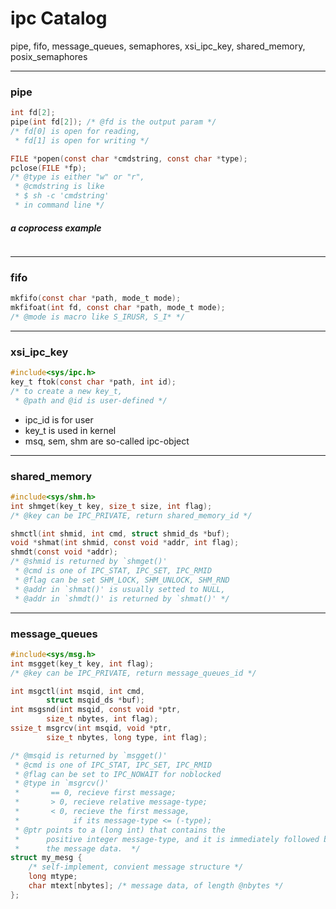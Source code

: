 # ipc Catalog
pipe, fifo, message_queues, semaphores,
xsi_ipc_key, shared_memory, posix_semaphores

---
### pipe
```c
int fd[2];
pipe(int fd[2]); /* @fd is the output param */
/* fd[0] is open for reading,
 * fd[1] is open for writing */

FILE *popen(const char *cmdstring, const char *type);
pclose(FILE *fp);
/* @type is either "w" or "r",
 * @cmdstring is like
 * $ sh -c 'cmdstring'
 * in command line */
```

##### a coprocess example
```c
```

---
### fifo
```c
mkfifo(const char *path, mode_t mode);
mkfifoat(int fd, const char *path, mode_t mode);
/* @mode is macro like S_IRUSR, S_I* */
```

---
### xsi_ipc_key
```c
#include<sys/ipc.h>
key_t ftok(const char *path, int id);
/* to create a new key_t,
 * @path and @id is user-defined */
```
+ ipc_id is for user
+ key_t is used in kernel
+ msq, sem, shm are so-called ipc-object

---
### shared_memory
```c
#include<sys/shm.h>
int shmget(key_t key, size_t size, int flag);
/* @key can be IPC_PRIVATE, return shared_memory_id */

shmctl(int shmid, int cmd, struct shmid_ds *buf);
void *shmat(int shmid, const void *addr, int flag);
shmdt(const void *addr);
/* @shmid is returned by `shmget()'
 * @cmd is one of IPC_STAT, IPC_SET, IPC_RMID
 * @flag can be set SHM_LOCK, SHM_UNLOCK, SHM_RND
 * @addr in `shmat()' is usually setted to NULL,
 * @addr in `shmdt()' is returned by `shmat()' */
```
---
### message_queues
```c
#include<sys/msg.h>
int msgget(key_t key, int flag);
/* @key can be IPC_PRIVATE, return message_queues_id */

int msgctl(int msqid, int cmd,
        struct msqid_ds *buf);
int msgsnd(int msqid, const void *ptr,
        size_t nbytes, int flag);
ssize_t msgrcv(int msqid, void *ptr,
        size_t nbytes, long type, int flag);

/* @msqid is returned by `msgget()'
 * @cmd is one of IPC_STAT, IPC_SET, IPC_RMID
 * @flag can be set to IPC_NOWAIT for noblocked
 * @type in `msgrcv()'
 *       == 0, recieve first message;
 *       > 0, recieve relative message-type;
 *       < 0, recieve the first message,
 *            if its message-type <= (-type);
 * @ptr points to a (long int) that contains the
 *      positive integer message-type, and it is immediately followed by
 *      the message data.  */
struct my_mesg {
    /* self-implement, convient message structure */
    long mtype;
    char mtext[nbytes]; /* message data, of length @nbytes */
};
```
